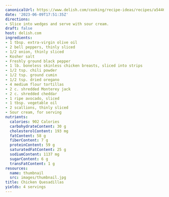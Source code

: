 ```yaml
---
canonicalUrl: https://www.delish.com/cooking/recipe-ideas/recipes/a54465/easy-chicken-quesadilla-recipe/
date: '2023-06-09T17:51:35Z'
directions:
- Slice into wedges and serve with sour cream.
draft: false
host: delish.com
ingredients:
- 1 tbsp. extra-virgin olive oil
- 2 bell peppers, thinly sliced
- 1/2 onion, thinly sliced
- Kosher salt
- Freshly ground black pepper
- 1 lb. boneless skinless chicken breasts, sliced into strips
- 1/2 tsp. chili powder
- 1/2 tsp. ground cumin
- 1/2 tsp. dried oregano
- 4 medium flour tortillas
- 2 c. shredded Monterey jack
- 2 c. shredded cheddar
- 1 ripe avocado, sliced
- 1 tbsp. vegetable oil
- 2 scallions, thinly sliced
- Sour cream, for serving
nutrients:
  calories: 902 Calories
  carbohydrateContent: 30 g
  cholesterolContent: 193 mg
  fatContent: 58 g
  fiberContent: 7 g
  proteinContent: 59 g
  saturatedFatContent: 25 g
  sodiumContent: 1137 mg
  sugarContent: 6 g
  transFatContent: 1 g
resources:
  name: thumbnail
  src: images/thumbnail.jpg
title: Chicken Quesadillas
yields: 4 servings
---
```

